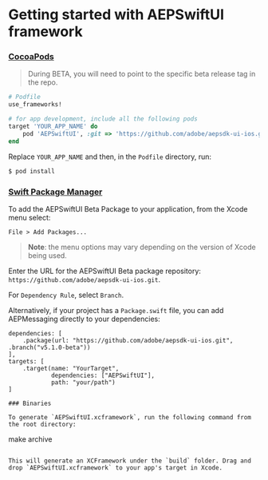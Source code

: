 # Getting started with AEPSwiftUI framework

### [CocoaPods](https://guides.cocoapods.org/using/using-cocoapods.html)

> During BETA, you will need to point to the specific beta release tag in the repo.

```ruby
# Podfile
use_frameworks!

# for app development, include all the following pods
target 'YOUR_APP_NAME' do
    pod 'AEPSwiftUI', :git => 'https://github.com/adobe/aepsdk-ui-ios.git', :tag => '5.1.0-beta'
end
```

Replace `YOUR_APP_NAME` and then, in the `Podfile` directory, run:

```ruby
$ pod install
```

### [Swift Package Manager](https://github.com/apple/swift-package-manager)

To add the AEPSwiftUI Beta Package to your application, from the Xcode menu select:

`File > Add Packages...`

> **Note**: the menu options may vary depending on the version of Xcode being used.

Enter the URL for the AEPSwiftUI Beta package repository: `https://github.com/adobe/aepsdk-ui-ios.git`.

For `Dependency Rule`, select `Branch`.

Alternatively, if your project has a `Package.swift` file, you can add AEPMessaging directly to your dependencies:

```
dependencies: [
    .package(url: "https://github.com/adobe/aepsdk-ui-ios.git", .branch("v5.1.0-beta"))
],
targets: [
    .target(name: "YourTarget",
            dependencies: ["AEPSwiftUI"],
            path: "your/path")
]

### Binaries

To generate `AEPSwiftUI.xcframework`, run the following command from the root directory:

```
make archive
```

This will generate an XCFramework under the `build` folder. Drag and drop `AEPSwiftUI.xcframework` to your app's target in Xcode.